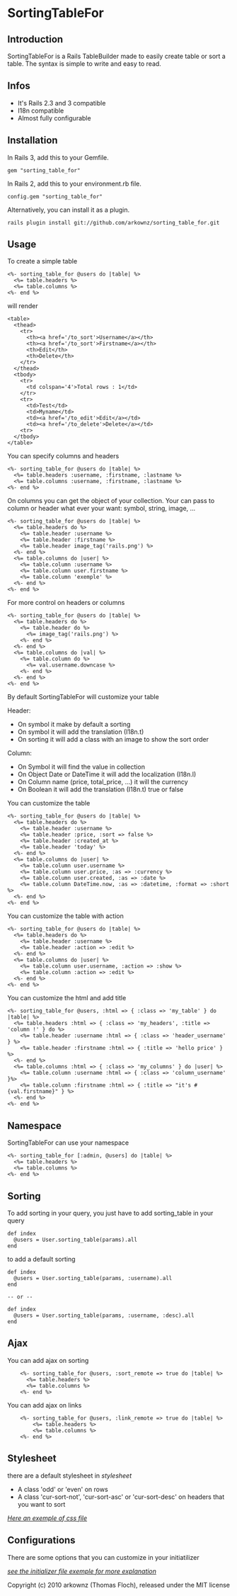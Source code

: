 # SortingTableFor

## Introduction

SortingTableFor is a Rails TableBuilder made to easily create table or sort a table. The syntax is simple to write and easy to read.

## Infos

- It's Rails 2.3 and 3 compatible
- I18n compatible
- Almost fully configurable

## Installation

In Rails 3, add this to your Gemfile.

    gem "sorting_table_for"

In Rails 2, add this to your environment.rb file.

    config.gem "sorting_table_for"

Alternatively, you can install it as a plugin.

    rails plugin install git://github.com/arkownz/sorting_table_for.git


## Usage

To create a simple table

    <%- sorting_table_for @users do |table| %>
      <%= table.headers %>
      <%= table.columns %>
    <%- end %>

will render

    <table>
      <thead>
        <tr>
          <th><a href='/to_sort'>Username</a></th>
          <th><a href='/to_sort'>Firstname</a></th>
          <th>Edit</th>
          <th>Delete</th>
        </tr>
      </thead>
      <tbody>
        <tr>
          <td colspan='4'>Total rows : 1</td>
        </tr>
        <tr>
          <td>Test</td>
          <td>Myname</td>
          <td><a href='/to_edit'>Edit</a></td>
          <td><a href='/to_delete'>Delete</a></td>
        <tr>
      </tbody>
    </table>

You can specify columns and headers

    <%- sorting_table_for @users do |table| %>
      <%= table.headers :username, :firstname, :lastname %>
      <%= table.columns :username, :firstname, :lastname %>
    <%- end %>

On columns you can get the object of your collection.
Your can pass to column or header what ever your want: symbol, string, image, ...

    <%- sorting_table_for @users do |table| %>
      <%= table.headers do %>
        <%= table.header :username %>
        <%= table.header :firstname %>
        <%= table.header image_tag('rails.png') %>
      <%- end %>
      <%= table.columns do |user| %>
        <%= table.column :username %>
        <%= table.column user.firstname %>
        <%= table.column 'exemple' %>
      <%- end %>
    <%- end %>
    
For more control on headers or columns

    <%- sorting_table_for @users do |table| %>
      <%= table.headers do %>
        <%= table.header do %>
          <%= image_tag('rails.png') %>
        <%- end %>
      <%- end %>
      <%= table.columns do |val| %>
        <%= table.column do %>
          <%= val.username.downcase %>
        <%- end %>
      <%- end %>
    <%- end %>

By default SortingTableFor will customize your table

Header:

- On symbol it make by default a sorting
- On symbol it will add the translation (I18n.t)
- On sorting it will add a class with an image to show the sort order

Column:

- On Symbol it will find the value in collection
- On Object Date or DateTime it will add the localization (I18n.l)
- On Column name (price, total_price, ...) it will the currency
- On Boolean it will add the translation (I18n.t) true or false

You can customize the table

    <%- sorting_table_for @users do |table| %>
      <%= table.headers do %>
        <%= table.header :username %>
        <%= table.header :price, :sort => false %>
        <%= table.header :created_at %>
        <%= table.header 'today' %>
      <%- end %>
      <%= table.columns do |user| %>
        <%= table.column user.username %>
        <%= table.column user.price, :as => :currency %>
        <%= table.column user.created, :as => :date %>
        <%= table.column DateTime.now, :as => :datetime, :format => :short %>
      <%- end %>
    <%- end %>

You can customize the table with action

    <%- sorting_table_for @users do |table| %>
      <%= table.headers do %>
        <%= table.header :username %>
        <%= table.header :action => :edit %>
      <%- end %>
      <%= table.columns do |user| %>
        <%= table.column user.username, :action => :show %>
        <%= table.column :action => :edit %>
      <%- end %>
    <%- end %>

You can customize the html and add title

    <%- sorting_table_for @users, :html => { :class => 'my_table' } do |table| %>
      <%= table.headers :html => { :class => 'my_headers', :title => 'column !' } do %>
        <%= table.header :username :html => { :class => 'header_username' } %>
        <%= table.header :firstname :html => { :title => 'hello price' } %>
      <%- end %>
      <%= table.columns :html => { :class => 'my_columns' } do |user| %>
        <%= table.column :username :html => { :class => 'column_username' }%>
        <%= table.column :firstname :html => { :title => "it's #{val.firstname}" } %>
      <%- end %>
    <%- end %>

## Namespace

SortingTableFor can use your namespace

    <%- sorting_table_for [:admin, @users] do |table| %>
      <%= table.headers %>
      <%= table.columns %>
    <%- end %>

## Sorting

To add sorting in your query, you just have to add sorting_table in your query

    def index
      @users = User.sorting_table(params).all
    end

to add a default sorting 

    def index
      @users = User.sorting_table(params, :username).all
    end

    -- or --
    
    def index
      @users = User.sorting_table(params, :username, :desc).all
    end

## Ajax

You can add ajax on sorting

        <%- sorting_table_for @users, :sort_remote => true do |table| %>
          <%= table.headers %>
          <%= table.columns %>
        <%- end %>

You can add ajax on links

        <%- sorting_table_for @users, :link_remote => true do |table| %>
            <%= table.headers %>
            <%= table.columns %>
        <%- end %>

## Stylesheet

there are a default stylesheet in _stylesheet_

- A class 'odd' or 'even' on rows
- A class 'cur-sort-not', 'cur-sort-asc' or 'cur-sort-desc' on headers that you want to sort

[_Here an exemple of css file_][]

## Configurations

There are some options that you can customize in your initiatilizer

[_see the initializer file exemple for more explanation_][]

Copyright (c) 2010 arkownz (Thomas Floch), released under the MIT license

[_see the initializer file exemple for more explanation_]: http://github.com/arkownz/sorting_table_for/blob/master/assets/config/initializers/sorting_table_for.rb
[_Here an exemple of css file_]: http://github.com/arkownz/sorting_table_for/blob/master/assets/public/stylesheets/sorting_table_for.css